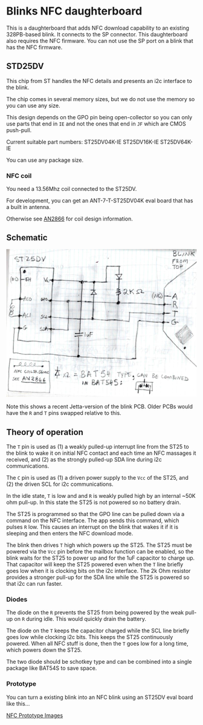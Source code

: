 # Blinks NFC daughterboard

This is a daughterboard that adds NFC download capability to an existing 328PB-based blink. It connects to the SP connector. This daughterboard also requires the NFC firmware. You can not use the SP port on a blink that has the NFC firmware.

## STD25DV

This chip from ST handles the NFC details and presents an i2c interface to the blink.

The chip comes in several memory sizes, but we do not use the memory so you can use any size.   

This design depends on the GPO pin being open-collector so you can only use parts that end in `IE` and not the ones that end in `JF` which are CMOS push-pull. 

Current suitable part numbers:
ST25DV04K-IE
ST25DV16K-IE
ST25DV64K-IE

You can use any package size.

### NFC coil

You need a 13.56Mhz coil connected to the ST25DV.

For development, you can get an ANT-7-T-ST25DV04K eval board that has a built in antenna. 

Otherwise see [AN2866](https://www.st.com/resource/en/application_note/an2866-how-to-design-a-1356-mhz-customized-antenna-for-st25-nfc--rfid-tags-stmicroelectronics.pdf) for coil design information. 

## Schematic

![](blinks-nfc-daughter.png)

Note this shows a recent Jetta-version of the blink PCB. Older PCBs would have the `R` and `T` pins swapped relative to this.   

## Theory of operation

The `T` pin is used as (1) a weakly pulled-up interrupt line from the ST25 to the blink to wake it on initial NFC contact and each time an NFC massages it received, and (2) as the strongly pulled-up SDA line during i2c communications. 

The `C` pin is used as (1) a driven power supply to the `Vcc` of the ST25, and (2) the driven SCL for i2c communications.   

In the idle state, `T` is low and and `R` is weakly pulled high by an internal ~50K ohm pull-up. In this state the ST25 is not powered so no battery drain. 

The ST25 is programmed so that the GPO line can be pulled down via a command on the NFC interface. The app sends this command, which pulses `R` low. This causes an interrupt on the blink that wakes it if it is sleeping and then enters the NFC download mode. 

The blink then drives `T` high which powers up the ST25. The ST25 must be powered via the `Vcc` pin before the mailbox function can be enabled, so the blink waits for the ST25 to power up and for the 1uF capacitor to charge up. That capacitor will keep the ST25 powered even when the `T` line briefly goes low when it is clocking bits on the i2c interface. The 2k Ohm resistor provides a stronger pull-up for the SDA line while the ST25 is powered so that i2c can run faster. 

### Diodes 

The diode on the `R` prevents the ST25 from being powered by the weak pull-up on `R` during idle. This would quickly drain the battery. 

The diode on the `T` keeps the capacitor charged while the SCL line briefly goes low while clocking i2c bits. This keeps the ST25 continuously powered. When all NFC stuff is done, then the `T` goes low for a long time, which powers down the ST25.   
 
The two diode should be schotkey type and can be combined into a single package like BAT54S to save space.    

### Prototype

You can turn a existing blink into an NFC blink using an ST25DV eval board like this...

[NFC Prototype Images](prototype)

